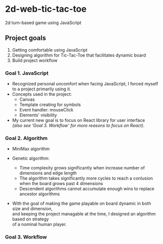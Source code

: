# 2d-web-tic-tac-toe
2d turn-based game using JavaScript

## Project goals
1. Getting comfortable using JavaScript
2. Designing algorithm for Tic-Tac-Toe that facilitates dynamic board
3. Build project workflow

### Goal 1. JavaScript
- Recognized personal uncomfort when facing JavaScript, I forced myself to a project primarily using it.
- Concepts used in the project:
  - Canvas
  - Template creating for symbols
  - Event handler: mouseClick
  - Elements' visibility
- My current new goal is to focus on React library for user interface  
*(also see 'Goal 3. Workflow' for more reasons to focus on React)*.

### Goal 2. Algorithm
- MiniMax algorithm
- Genetic algorithm:
  - Time complexity grows significantly when increase number of dimensions and edge length  
  - The algorithm takes significantly more cycles to reach a conlusion when the board grows past 4 dimensions 
  - Descendent algorithms cannot accumulate enough wins to replace ancestor algorithms

- With the goal of making the game playable on board dynamic in both size and dimension,  
and keeping the project managable at the time, I designed an algorithm based on strategy  
of a nominal human player.

### Goal 3. Workflow
